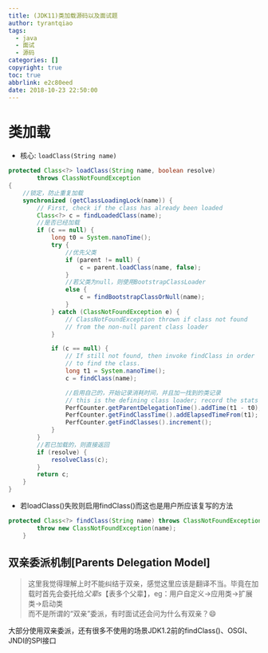 ```yaml
---
title: (JDK11)类加载源码以及面试题
author: tyrantqiao
tags:
  - java
  - 面试
  - 源码
categories: []
copyright: true
toc: true
abbrlink: e2c80eed
date: 2018-10-23 22:50:00
---
```


# 类加载

- 核心: `loadClass(String name)`

``` java
protected Class<?> loadClass(String name, boolean resolve)
        throws ClassNotFoundException
{
    //锁定，防止重复加载
    synchronized (getClassLoadingLock(name)) {
        // First, check if the class has already been loaded
        Class<?> c = findLoadedClass(name);
        //是否已经加载
        if (c == null) {
            long t0 = System.nanoTime();
            try {
                //优先父类
                if (parent != null) {
                    c = parent.loadClass(name, false);
                }
                //若父类为null，则使用BootstrapClassLoader
                else {
                    c = findBootstrapClassOrNull(name);
                }
            } catch (ClassNotFoundException e) {
                // ClassNotFoundException thrown if class not found
                // from the non-null parent class loader
            }

            if (c == null) {
                // If still not found, then invoke findClass in order
                // to find the class.
                long t1 = System.nanoTime();
                c = findClass(name);

                //启用自己的，开始记录消耗时间，并且加一找到的类记录
                // this is the defining class loader; record the stats
                PerfCounter.getParentDelegationTime().addTime(t1 - t0);
                PerfCounter.getFindClassTime().addElapsedTimeFrom(t1);
                PerfCounter.getFindClasses().increment();
            }
        }
        //若已加载的，则直接返回
        if (resolve) {
            resolveClass(c);
        }
        return c;
    }
}
```

- 若loadClass()失败则启用findClass()而这也是用户所应该复写的方法

``` java
protected Class<?> findClass(String name) throws ClassNotFoundException {
        throw new ClassNotFoundException(name);
    }
```

## 双亲委派机制[Parents Delegation Model]

> 这里我觉得理解上时不能纠结于双亲，感觉这里应该是翻译不当。毕竟在加载时首先会委托给*父辈s*【表多个父辈】，eg：用户自定义->应用类->扩展类->启动类  
而不是所谓的“双亲”委派，有时面试还会问为什么有双亲？:smile:

大部分使用双亲委派，还有很多不使用的场景JDK1.2前的findClass()、OSGI、JNDI的SPI接口